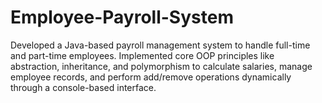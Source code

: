 # Employee-Payroll-System
Developed a Java-based payroll management system to handle full-time and part-time employees. Implemented core OOP principles like abstraction, inheritance, and polymorphism to calculate salaries, manage employee records, and perform add/remove operations dynamically through a console-based interface.

